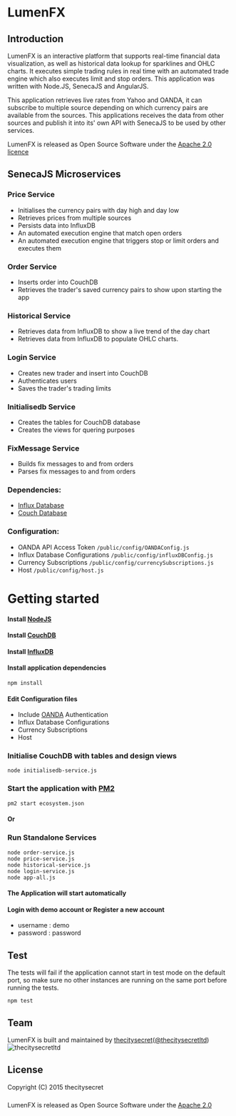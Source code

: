 # LumenFX

## Introduction

LumenFX is an interactive platform that supports real-time financial data visualization, as well as historical data lookup for sparklines and OHLC charts. It executes simple trading rules in real time with an automated trade engine which also executes limit and stop orders. This application was written with Node.JS, SenecaJS and AngularJS.

This application retrieves live rates from Yahoo and OANDA, it can subscribe to multiple source depending on which currency pairs are available from the sources. This applications receives the data from other sources and publish it into its' own API with SenecaJS to be used by other services. 

LumenFX is released as Open Source Software under the [Apache 2.0  licence](http://www.apache.org/licenses/LICENSE-2.0)


## SenecaJS Microservices

### Price Service
* Initialises the currency pairs with day high and day low
* Retrieves prices from multiple sources
* Persists data into InfluxDB
* An automated execution engine that match open orders
* An automated execution engine that triggers stop or limit orders and executes them

### Order Service
* Inserts order into CouchDB
* Retrieves the trader's saved currency pairs to show upon starting the app

### Historical Service
* Retrieves data from InfluxDB to show a live trend of the day chart
* Retrieves data from InfluxDB to populate OHLC charts.

### Login Service
* Creates new trader and insert into CouchDB
* Authenticates users
* Saves the trader's trading limits

### Initialisedb Service
* Creates the tables for CouchDB database
* Creates the views for quering purposes

### FixMessage Service
* Builds fix messages to and from orders
* Parses fix messages to and from orders


### Dependencies:
* [Influx Database](https://influxdb.com/download/index.html#)
* [Couch Database](http://couchdb.apache.org/)

### Configuration:
* OANDA API Access Token `/public/config/OANDAConfig.js` 
* Influx Database Configurations `/public/config/influxDBConfig.js`
* Currency Subscriptions `/public/config/currencySubscriptions.js`
* Host `/public/config/host.js`


# Getting started
#### Install [NodeJS](https://github.com/nodejs/node)
#### Install [CouchDB](http://couchdb.apache.org/)
#### Install [InfluxDB](https://influxdb.com/download/index.html#)
#### Install application dependencies
```
npm install
```

#### Edit Configuration files
* Include [OANDA](https://fxtrade.oanda.com/your_account/fxtrade/register/gate?utm_source=oandaapi&utm_medium=link&utm_campaign=devportaldocs_demo) Authentication 
* Influx Database Configurations
* Currency Subscriptions
* Host 

### Initialise CouchDB with tables and design views
```
node initialisedb-service.js
```

### Start the application with [PM2](https://github.com/Unitech/pm2)
```
pm2 start ecosystem.json
```
#### Or
### Run Standalone Services 
```
node order-service.js
node price-service.js
node historical-service.js
node login-service.js
node app-all.js
```
#### The Application will start automatically

#### Login with demo account or Register a new account 
* username : demo
* password : password

## Test
The tests will fail if the application cannot start in test mode on the default port, so make sure no other instances are running on the same port before running the tests.
```
npm test
```
## Team
LumenFX is built and maintained by [thecitysecret](http://www.thecitysecret.com/)([@thecitysecretltd](https://github.com/thecitysecretltd))
![thecitysecretltd](http://s23.postimg.org/r9800h063/tcs.jpg?raw=true "thecitysecretltd")

## License
Copyright (C) 2015 thecitysecret
##### 
LumenFX is released as Open Source Software under the [Apache 2.0](http://www.apache.org/licenses/LICENSE-2.0)


